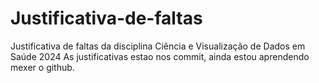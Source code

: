 # Justificativa-de-faltas
Justificativa de faltas da disciplina Ciência e Visualização de Dados em Saúde 2024
As justificativas estao nos commit, ainda estou aprendendo mexer o github. 
